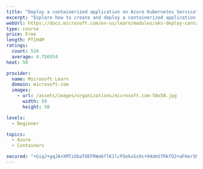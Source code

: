 ```yaml
---
title: "Deploy a containerized application on Azure Kubernetes Service"
excerpt: "Explore how to create and deploy a containerized application by using Azure Kubernetes Service declarative manifest files."
webUrl: https://docs.microsoft.com/en-us/learn/modules/aks-deploy-container-app/
type: course
price: Free
length: PT1H4M
ratings:
  count: 534
  average: 4.756554
heat: 50

provider:
  name: Microsoft Learn
  domain: microsoft.com
  images:
    - url: /assets/images/organizations/microsoft.com-50x50.jpg
      width: 50
      height: 50

levels:
  - Beginner

topics:
  - Azure
  - Containers

secured: "+GiqJ+gqJA+XMTzGbaTOEFRWa6flK1lcFOekxGs9c+94dmSfRkfO2+aFHorSNhMcB4m71In2F4DN+iJ8arR/Kno5Rf3S33l+KorU9X4zS0NDVV4AC/ezU46TtuEj3GLNY40VQECQoV0AN/b7oWEVaNhKkY8ydQJsWNcmGQOUwUpaH/TGkcIFSqvKvhwYnkT07xHUAV5qMpp1rPmvwz2LqiTlPSZ7+abhRVIb8SZUfImoN8oZfM26KdjnBYm17mevKAuwfWXJm4XEj0+mtZrvzKu2CcekES1eZpq7ErS8jjZPNcISya+rbw/sv6pxd+UUNfMs+L6yAE5yQHM9s//lS+FUxEC17or3820NOH/i1DlfRVy5FU8w/Qd/6WCErMCknqcsXEK4KHlfwkHE59ngt9Wu5QyUawVYxu/awWZEjHQ=;gyjWslfbQikjF8FwQdPvlA=="
---
```


